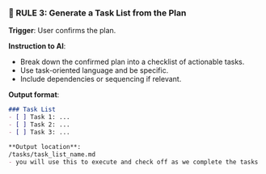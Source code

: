 ### 🧩 RULE 3: Generate a Task List from the Plan
**Trigger**: User confirms the plan.

**Instruction to AI**:
- Break down the confirmed plan into a checklist of actionable tasks.
- Use task-oriented language and be specific.
- Include dependencies or sequencing if relevant.

**Output format**:
```markdown
### Task List
- [ ] Task 1: ...
- [ ] Task 2: ...
- [ ] Task 3: ...

**Output location**:
/tasks/task_list_name.md
- you will use this to execute and check off as we complete the tasks
